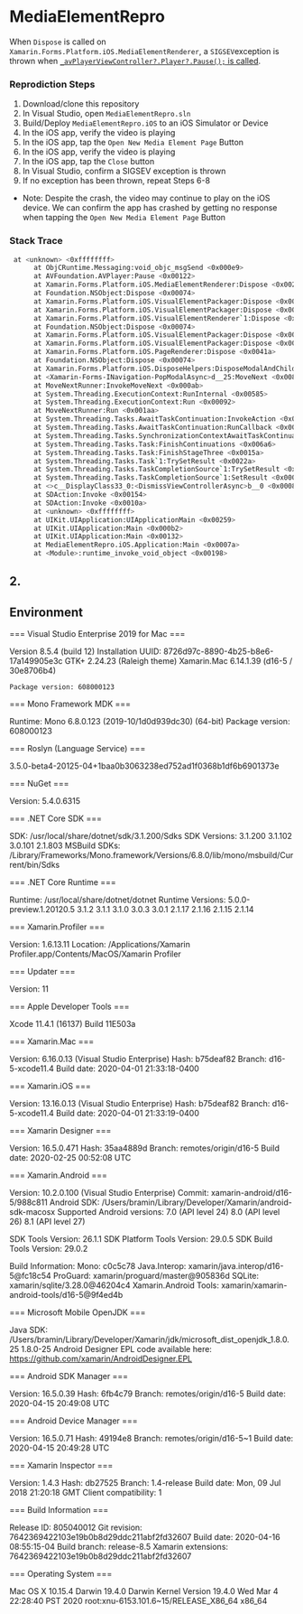 # MediaElementRepro 

When `Dispose` is called on `Xamarin.Forms.Platform.iOS.MediaElementRenderer`, a `SIGSEV`exception is thrown when [`_avPlayerViewController?.Player?.Pause();` is called](https://github.com/xamarin/Xamarin.Forms/blob/0fcb73afbf8fd5d1f9057d999de0af9494004837/Xamarin.Forms.Platform.iOS/Renderers/MediaElementRenderer.cs#L134).

### Reprodiction Steps

1. Download/clone this repository
2. In Visual Studio, open `MediaElementRepro.sln`
3. Build/Deploy `MediaElementRepro.iOS` to an iOS Simulator or Device
4. In the iOS app, verify the video is playing
5. In the iOS app, tap the `Open New Media Element Page` Button
6. In the iOS app, verify the video is playing
7. In the iOS app, tap the `Close` button
8. In Visual Studio, confirm a SIGSEV exception is thrown
9. If no exception has been thrown, repeat Steps 6-8
  - Note: Despite the crash, the video may continue to play on the iOS device. We can confirm the app has crashed by getting no response when tapping the `Open New Media Element Page` Button

### Stack Trace

```bash
 at <unknown> <0xffffffff>
	  at ObjCRuntime.Messaging:void_objc_msgSend <0x000e9>
	  at AVFoundation.AVPlayer:Pause <0x00122>
	  at Xamarin.Forms.Platform.iOS.MediaElementRenderer:Dispose <0x00253>
	  at Foundation.NSObject:Dispose <0x00074>
	  at Xamarin.Forms.Platform.iOS.VisualElementPackager:Dispose <0x002c5>
	  at Xamarin.Forms.Platform.iOS.VisualElementPackager:Dispose <0x00071>
	  at Xamarin.Forms.Platform.iOS.VisualElementRenderer`1:Dispose <0x0024a>
	  at Foundation.NSObject:Dispose <0x00074>
	  at Xamarin.Forms.Platform.iOS.VisualElementPackager:Dispose <0x002c5>
	  at Xamarin.Forms.Platform.iOS.VisualElementPackager:Dispose <0x00071>
	  at Xamarin.Forms.Platform.iOS.PageRenderer:Dispose <0x0041a>
	  at Foundation.NSObject:Dispose <0x00074>
	  at Xamarin.Forms.Platform.iOS.DisposeHelpers:DisposeModalAndChildRenderers <0x0030f>
	  at <Xamarin-Forms-INavigation-PopModalAsync>d__25:MoveNext <0x008d2>
	  at MoveNextRunner:InvokeMoveNext <0x000ab>
	  at System.Threading.ExecutionContext:RunInternal <0x00585>
	  at System.Threading.ExecutionContext:Run <0x00092>
	  at MoveNextRunner:Run <0x001aa>
	  at System.Threading.Tasks.AwaitTaskContinuation:InvokeAction <0x00093>
	  at System.Threading.Tasks.AwaitTaskContinuation:RunCallback <0x00153>
	  at System.Threading.Tasks.SynchronizationContextAwaitTaskContinuation:Run <0x0013a>
	  at System.Threading.Tasks.Task:FinishContinuations <0x006a6>
	  at System.Threading.Tasks.Task:FinishStageThree <0x0015a>
	  at System.Threading.Tasks.Task`1:TrySetResult <0x0022a>
	  at System.Threading.Tasks.TaskCompletionSource`1:TrySetResult <0x00092>
	  at System.Threading.Tasks.TaskCompletionSource`1:SetResult <0x0007a>
	  at <>c__DisplayClass33_0:<DismissViewControllerAsync>b__0 <0x00082>
	  at SDAction:Invoke <0x00154>
	  at SDAction:Invoke <0x0010a>
	  at <unknown> <0xffffffff>
	  at UIKit.UIApplication:UIApplicationMain <0x00259>
	  at UIKit.UIApplication:Main <0x000b2>
	  at UIKit.UIApplication:Main <0x00132>
	  at MediaElementRepro.iOS.Application:Main <0x0007a>
	  at <Module>:runtime_invoke_void_object <0x00198>
   ```
   
   ## 2. 
   
   ## Environment
   === Visual Studio Enterprise 2019 for Mac ===

Version 8.5.4 (build 12)
Installation UUID: 8726d97c-8890-4b25-b8e6-17a149905e3c
	GTK+ 2.24.23 (Raleigh theme)
	Xamarin.Mac 6.14.1.39 (d16-5 / 30e8706b4)

	Package version: 608000123

=== Mono Framework MDK ===

Runtime:
	Mono 6.8.0.123 (2019-10/1d0d939dc30) (64-bit)
	Package version: 608000123

=== Roslyn (Language Service) ===

3.5.0-beta4-20125-04+1baa0b3063238ed752ad1f0368b1df6b6901373e

=== NuGet ===

Version: 5.4.0.6315

=== .NET Core SDK ===

SDK: /usr/local/share/dotnet/sdk/3.1.200/Sdks
SDK Versions:
	3.1.200
	3.1.102
	3.0.101
	2.1.803
MSBuild SDKs: /Library/Frameworks/Mono.framework/Versions/6.8.0/lib/mono/msbuild/Current/bin/Sdks

=== .NET Core Runtime ===

Runtime: /usr/local/share/dotnet/dotnet
Runtime Versions:
	5.0.0-preview.1.20120.5
	3.1.2
	3.1.1
	3.1.0
	3.0.3
	3.0.1
	2.1.17
	2.1.16
	2.1.15
	2.1.14

=== Xamarin.Profiler ===

Version: 1.6.13.11
Location: /Applications/Xamarin Profiler.app/Contents/MacOS/Xamarin Profiler

=== Updater ===

Version: 11

=== Apple Developer Tools ===

Xcode 11.4.1 (16137)
Build 11E503a

=== Xamarin.Mac ===

Version: 6.16.0.13 (Visual Studio Enterprise)
Hash: b75deaf82
Branch: d16-5-xcode11.4
Build date: 2020-04-01 21:33:18-0400

=== Xamarin.iOS ===

Version: 13.16.0.13 (Visual Studio Enterprise)
Hash: b75deaf82
Branch: d16-5-xcode11.4
Build date: 2020-04-01 21:33:19-0400

=== Xamarin Designer ===

Version: 16.5.0.471
Hash: 35aa4889d
Branch: remotes/origin/d16-5
Build date: 2020-02-25 00:52:08 UTC

=== Xamarin.Android ===

Version: 10.2.0.100 (Visual Studio Enterprise)
Commit: xamarin-android/d16-5/988c811
Android SDK: /Users/bramin/Library/Developer/Xamarin/android-sdk-macosx
	Supported Android versions:
		7.0 (API level 24)
		8.0 (API level 26)
		8.1 (API level 27)

SDK Tools Version: 26.1.1
SDK Platform Tools Version: 29.0.5
SDK Build Tools Version: 29.0.2

Build Information: 
Mono: c0c5c78
Java.Interop: xamarin/java.interop/d16-5@fc18c54
ProGuard: xamarin/proguard/master@905836d
SQLite: xamarin/sqlite/3.28.0@46204c4
Xamarin.Android Tools: xamarin/xamarin-android-tools/d16-5@9f4ed4b

=== Microsoft Mobile OpenJDK ===

Java SDK: /Users/bramin/Library/Developer/Xamarin/jdk/microsoft_dist_openjdk_1.8.0.25
1.8.0-25
Android Designer EPL code available here:
https://github.com/xamarin/AndroidDesigner.EPL

=== Android SDK Manager ===

Version: 16.5.0.39
Hash: 6fb4c79
Branch: remotes/origin/d16-5
Build date: 2020-04-15 20:49:08 UTC

=== Android Device Manager ===

Version: 16.5.0.71
Hash: 49194e8
Branch: remotes/origin/d16-5~1
Build date: 2020-04-15 20:49:28 UTC

=== Xamarin Inspector ===

Version: 1.4.3
Hash: db27525
Branch: 1.4-release
Build date: Mon, 09 Jul 2018 21:20:18 GMT
Client compatibility: 1

=== Build Information ===

Release ID: 805040012
Git revision: 7642369422103e19b0b8d29ddc211abf2fd32607
Build date: 2020-04-16 08:55:15-04
Build branch: release-8.5
Xamarin extensions: 7642369422103e19b0b8d29ddc211abf2fd32607

=== Operating System ===

Mac OS X 10.15.4
Darwin 19.4.0 Darwin Kernel Version 19.4.0
    Wed Mar  4 22:28:40 PST 2020
    root:xnu-6153.101.6~15/RELEASE_X86_64 x86_64

